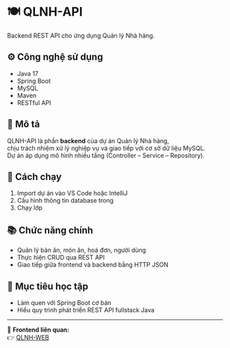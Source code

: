 # 🍽️ QLNH-API
Backend REST API cho ứng dụng Quản lý Nhà hàng.

## ⚙️ Công nghệ sử dụng
- Java 17
- Spring Boot
- MySQL
- Maven
- RESTful API

## 🚀 Mô tả
QLNH-API là phần **backend** của dự án Quản lý Nhà hàng,  
chịu trách nhiệm xử lý nghiệp vụ và giao tiếp với cơ sở dữ liệu MySQL.  
Dự án áp dụng mô hình nhiều tầng (Controller – Service – Repository).

## 🔧 Cách chạy
1. Import dự án vào VS Code hoặc IntelliJ
2. Cấu hình thông tin database trong 
3. Chạy lớp 

## 📚 Chức năng chính
- Quản lý bàn ăn, món ăn, hoá đơn, người dùng
- Thực hiện CRUD qua REST API
- Giao tiếp giữa frontend và backend bằng HTTP JSON

## 🧠 Mục tiêu học tập
- Làm quen với Spring Boot cơ bản
- Hiểu quy trình phát triển REST API fullstack Java

---

🧩 **Frontend liên quan:**  
👉 [QLNH-WEB](https://github.com/Theanh09052004/QLNH-WEB)

